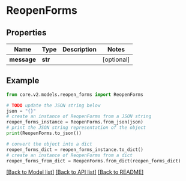# ReopenForms


## Properties

Name | Type | Description | Notes
------------ | ------------- | ------------- | -------------
**message** | **str** |  | [optional] 

## Example

```python
from core.v2.models.reopen_forms import ReopenForms

# TODO update the JSON string below
json = "{}"
# create an instance of ReopenForms from a JSON string
reopen_forms_instance = ReopenForms.from_json(json)
# print the JSON string representation of the object
print(ReopenForms.to_json())

# convert the object into a dict
reopen_forms_dict = reopen_forms_instance.to_dict()
# create an instance of ReopenForms from a dict
reopen_forms_from_dict = ReopenForms.from_dict(reopen_forms_dict)
```
[[Back to Model list]](../README.md#documentation-for-models) [[Back to API list]](../README.md#documentation-for-api-endpoints) [[Back to README]](../README.md)


